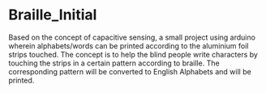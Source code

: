 # Braille_Initial
Based on the concept of capacitive sensing, a small project using arduino wherein alphabets/words can be printed according to the aluminium foil strips touched. The concept is to help the blind people write characters by touching the strips in a certain pattern according to braille. The corresponding pattern will be converted to English Alphabets and will be printed. 
